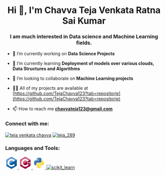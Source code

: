 <h1 align="center">Hi 👋, I'm Chavva Teja Venkata Ratna Sai Kumar</h1>
<h3 align="center">I am much interested in Data science and Machine Learning fields.</h3>

- 🔭 I’m currently working on **Data Science Projects**

- 🌱 I’m currently learning **Deployment of models over various clouds, Data Structures and Algorithms**

- 👯 I’m looking to collaborate on **Machine Learning projects**

- 👨‍💻 All of my projects are available at [https://github.com/TejaChavva123?tab=repositorie](https://github.com/TejaChavva123?tab=repositorie)

- 📫 How to reach me **chavvateja123@gmail.com**

<h3 align="left">Connect with me:</h3>
<p align="left">
<a href="https://www.linkedin.com/in/teja-venkata-chavva-544833212/" target="blank"><img align="center" src="https://raw.githubusercontent.com/rahuldkjain/github-profile-readme-generator/master/src/images/icons/Social/linked-in-alt.svg" alt="teja venkata chavva" height="30" width="40" /></a>
<a href="https://www.codechef.com/users/teja_289" target="blank"><img align="center" src="https://cdn.jsdelivr.net/npm/simple-icons@3.1.0/icons/codechef.svg" alt="teja_289" height="30" width="40" /></a>
</p>

<h3 align="left">Languages and Tools:</h3>
<p align="left"> <a href="https://www.cprogramming.com/" target="_blank"> <img src="https://raw.githubusercontent.com/devicons/devicon/master/icons/c/c-original.svg" alt="c" width="40" height="40"/> </a> <a href="https://www.w3schools.com/cpp/" target="_blank"> <img src="https://raw.githubusercontent.com/devicons/devicon/master/icons/cplusplus/cplusplus-original.svg" alt="cplusplus" width="40" height="40"/> </a> <a href="https://www.python.org" target="_blank"> <img src="https://raw.githubusercontent.com/devicons/devicon/master/icons/python/python-original.svg" alt="python" width="40" height="40"/> </a> <a href="https://scikit-learn.org/" target="_blank"> <img src="https://upload.wikimedia.org/wikipedia/commons/0/05/Scikit_learn_logo_small.svg" alt="scikit_learn" width="40" height="40"/> </a> </p>
